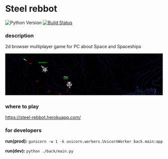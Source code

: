 # Steel rebbot
![Python Version](https://img.shields.io/badge/Python-3.8.2-green.svg)
[![Build Status](https://travis-ci.org/dIgor93/warship.svg?branch=master)](https://travis-ci.org/dIgor93/warship)
### description
2d browser multiplayer game for PC about Space and Spaceships 

![Image of Space](front/img/demo.png)


### where to play
https://steel-rebbot.herokuapp.com/

### for developers

**run(prod):** `gunicorn -w 1 -k uvicorn.workers.UvicornWorker back.main:app `

**run(dev):** `python ./back/main.py` 
